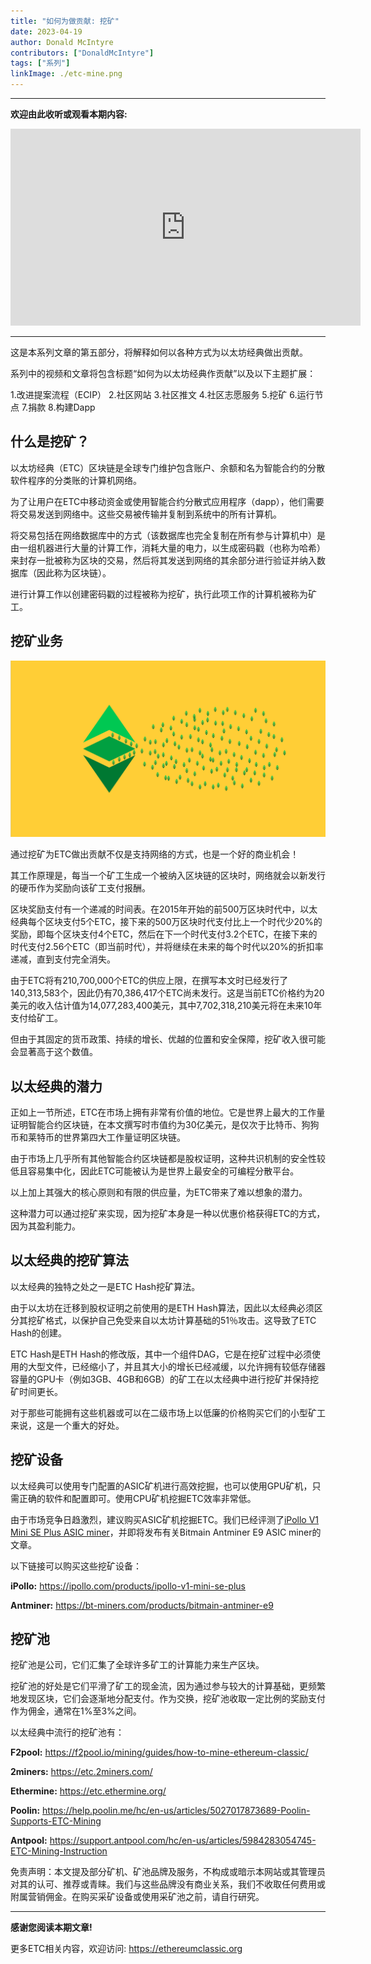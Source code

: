 ```yaml
---
title: "如何为做贡献: 挖矿"
date: 2023-04-19
author: Donald McIntyre
contributors: ["DonaldMcIntyre"]
tags: ["系列"]
linkImage: ./etc-mine.png
---
```


---
**欢迎由此收听或观看本期内容:**

<iframe width="560" height="315" src="https://www.youtube.com/embed/TbsxAUtlcjk" title="YouTube video player" frameborder="0" allow="accelerometer; autoplay; clipboard-write; encrypted-media; gyroscope; picture-in-picture; web-share" allowfullscreen></iframe>

---

这是本系列文章的第五部分，将解释如何以各种方式为以太坊经典做出贡献。

系列中的视频和文章将包含标题“如何为以太坊经典作贡献”以及以下主题扩展：

1.改进提案流程（ECIP）
2.社区网站
3.社区推文
4.社区志愿服务
5.挖矿
6.运行节点
7.捐款
8.构建Dapp

## 什么是挖矿？

以太坊经典（ETC）区块链是全球专门维护包含账户、余额和名为智能合约的分散软件程序的分类账的计算机网络。

为了让用户在ETC中移动资金或使用智能合约分散式应用程序（dapp），他们需要将交易发送到网络中。这些交易被传输并复制到系统中的所有计算机。

将交易包括在网络数据库中的方式（该数据库也完全复制在所有参与计算机中）是由一组机器进行大量的计算工作，消耗大量的电力，以生成密码戳（也称为哈希）来封存一批被称为区块的交易，然后将其发送到网络的其余部分进行验证并纳入数据库（因此称为区块链）。

进行计算工作以创建密码戳的过程被称为挖矿，执行此项工作的计算机被称为矿工。

## 挖矿业务

![挖矿ETC.](./etc-mine.png)

通过挖矿为ETC做出贡献不仅是支持网络的方式，也是一个好的商业机会！

其工作原理是，每当一个矿工生成一个被纳入区块链的区块时，网络就会以新发行的硬币作为奖励向该矿工支付报酬。

区块奖励支付有一个递减的时间表。在2015年开始的前500万区块时代中，以太经典每个区块支付5个ETC，接下来的500万区块时代支付比上一个时代少20%的奖励，即每个区块支付4个ETC，然后在下一个时代支付3.2个ETC，在接下来的时代支付2.56个ETC（即当前时代），并将继续在未来的每个时代以20%的折扣率递减，直到支付完全消失。

由于ETC将有210,700,000个ETC的供应上限，在撰写本文时已经发行了140,313,583个，因此仍有70,386,417个ETC尚未发行。这是当前ETC价格约为20美元的收入估计值为14,077,283,400美元，其中7,702,318,210美元将在未来10年支付给矿工。

但由于其固定的货币政策、持续的增长、优越的位置和安全保障，挖矿收入很可能会显著高于这个数值。

## 以太经典的潜力

正如上一节所述，ETC在市场上拥有非常有价值的地位。它是世界上最大的工作量证明智能合约区块链，在本文撰写时市值约为30亿美元，是仅次于比特币、狗狗币和莱特币的世界第四大工作量证明区块链。

由于市场上几乎所有其他智能合约区块链都是股权证明，这种共识机制的安全性较低且容易集中化，因此ETC可能被认为是世界上最安全的可编程分散平台。

以上加上其强大的核心原则和有限的供应量，为ETC带来了难以想象的潜力。

这种潜力可以通过挖矿来实现，因为挖矿本身是一种以优惠价格获得ETC的方式，因为其盈利能力。

## 以太经典的挖矿算法

以太经典的独特之处之一是ETC Hash挖矿算法。

由于以太坊在迁移到股权证明之前使用的是ETH Hash算法，因此以太经典必须区分其挖矿格式，以保护自己免受来自以太坊计算基础的51％攻击。这导致了ETC Hash的创建。

ETC Hash是ETH Hash的修改版，其中一个组件DAG，它是在挖矿过程中必须使用的大型文件，已经缩小了，并且其大小的增长已经减缓，以允许拥有较低存储器容量的GPU卡（例如3GB、4GB和6GB）的矿工在以太经典中进行挖矿并保持挖矿时间更长。

对于那些可能拥有这些机器或可以在二级市场上以低廉的价格购买它们的小型矿工来说，这是一个重大的好处。

## 挖矿设备

以太经典可以使用专门配置的ASIC矿机进行高效挖掘，也可以使用GPU矿机，只需正确的软件和配置即可。使用CPU矿机挖掘ETC效率非常低。

由于市场竞争日趋激烈，建议购买ASIC矿机挖掘ETC。我们已经评测了[iPollo V1 Mini SE Plus ASIC miner](https://ethereumclassic.org/blog/2023-03-14-mining-ethereum-classic-with-an-ipollo-asic-through-2miners-pool)，并即将发布有关Bitmain Antminer E9 ASIC miner的文章。

以下链接可以购买这些挖矿设备：

**iPollo:** https://ipollo.com/products/ipollo-v1-mini-se-plus

**Antminer:** https://bt-miners.com/products/bitmain-antminer-e9

## 挖矿池

挖矿池是公司，它们汇集了全球许多矿工的计算能力来生产区块。

挖矿池的好处是它们平滑了矿工的现金流，因为通过参与较大的计算基础，更频繁地发现区块，它们会逐渐地分配支付。作为交换，挖矿池收取一定比例的奖励支付作为佣金，通常在1%至3%之间。

以太经典中流行的挖矿池有：

**F2pool:** https://f2pool.io/mining/guides/how-to-mine-ethereum-classic/

**2miners:** https://etc.2miners.com/

**Ethermine:** https://etc.ethermine.org/

**Poolin:** https://help.poolin.me/hc/en-us/articles/5027017873689-Poolin-Supports-ETC-Mining

**Antpool:** https://support.antpool.com/hc/en-us/articles/5984283054745-ETC-Mining-Instruction

免责声明：本文提及部分矿机、矿池品牌及服务，不构成或暗示本网站或其管理员对其的认可、推荐或青睐。我们与这些品牌没有商业关系，我们不收取任何费用或附属营销佣金。在购买采矿设备或使用采矿池之前，请自行研究。 

---

**感谢您阅读本期文章!**

更多ETC相关内容，欢迎访问: https://ethereumclassic.org
